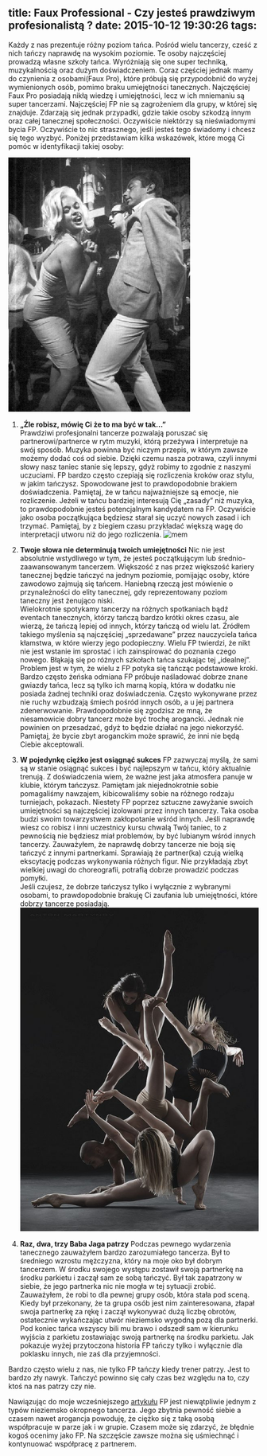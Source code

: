 title: Faux Professional - Czy jesteś prawdziwym profesionalistą ?
date: 2015-10-12 19:30:26
tags:
---

Każdy z nas prezentuje różny poziom tańca. Pośród wielu tancerzy, cześć z nich tańczy naprawdę na wysokim poziomie. Te osoby najczęściej prowadzą własne szkoły tańca. Wyróżniają się one super techniką, muzykalnością oraz dużym doświadczeniem. Coraz częściej jednak mamy do czynienia z osobami(Faux Pro), które próbują się przypodobnić do wyżej wymienionych osób, pomimo braku umiejętności tanecznych.  Najczęściej Faux Pro posiadają nikłą wiedzę i umiejętności, lecz w ich mniemaniu są super tancerzami. Najczęściej FP nie są zagrożeniem dla grupy, w której się znajduje. Zdarzają się jednak przypadki, gdzie takie osoby szkodzą innym oraz całej tanecznej społeczności. Oczywiście niektórzy są nieświadomymi bycia FP. Oczywiście to nic strasznego, jeśli jesteś tego świadomy i chcesz się tego wyzbyć. Poniżej przedstawiam kilka wskazówek, które mogą Ci pomóc w identyfikacji takiej osoby:

![mem](/blog/images/faux.jpg)

<!-- more -->

1. **„Źle robisz, mówię Ci że to ma być w tak...”**  
Prawdziwi profesjonalni tancerze pozwalają poruszać się partnerowi/partnerce w rytm muzyki, którą przeżywa i interpretuje na swój sposób. Muzyka powinna być niczym przepis, w którym zawsze możemy dodać coś od siebie. Dzięki czemu nasza potrawa, czyli innymi słowy nasz taniec stanie się lepszy, gdyż robimy to zgodnie z naszymi uczuciami.  FP bardzo często czepiają się rozliczenia kroków oraz stylu, w jakim tańczysz. Spowodowane jest to prawdopodobnie brakiem doświadczenia. Pamiętaj, że w tańcu najważniejsze są emocje, nie rozliczenie. Jeżeli w tańcu bardziej interesują Cię „zasady” niż muzyka, to prawdopodobnie jesteś potencjalnym kandydatem na FP. Oczywiście jako osoba początkująca będziesz starał się uczyć nowych zasad i ich trzymać. Pamiętaj, by z biegiem czasu przykładać większą wagę do interpretacji utworu niż do jego rozliczenia.
![mem](http://img4.demotywatoryfb.pl//uploads/201107/1334332815_by_Kingga_600.jpg)

2. **Twoje słowa nie determinują twoich umiejętności**
Nic nie jest absolutnie wstydliwego w tym, że jesteś początkującym lub średnio-zaawansowanym tancerzem. Większość z nas przez większość kariery tanecznej będzie tańczyć na jednym poziomie, pomijając osoby, które zawodowo zajmują się tańcem.  Haniebną rzeczą jest mówienie o przynależności do elity tanecznej, gdy reprezentowany poziom taneczny jest żenująco niski.  
Wielokrotnie spotykamy tancerzy na różnych spotkaniach bądź eventach tanecznych, którzy tańczą bardzo krótki okres czasu, ale wierzą, że tańczą lepiej od innych, którzy tańczą od wielu lat. Źródłem takiego myślenia są najczęściej „sprzedawane” przez nauczyciela tańca kłamstwa, w które wierzy jego podopieczny. Wielu FP twierdzi, że nikt nie jest wstanie im sprostać i ich zainspirować do poznania czego nowego. Błąkają się po różnych szkołach tańca szukając tej „idealnej”. Problem jest w tym, że wielu z FP potyka się tańcząc podstawowe kroki. 
Bardzo często żeńska odmiana FP próbuje naśladować dobrze znane gwiazdy tańca, lecz są tylko ich marną kopią, która w dodatku nie posiada żadnej techniki oraz doświadczenia. Często wykonywane przez nie ruchy wzbudzają śmiech pośród innych osób, a u jej partnera zdenerwowanie. 
Prawdopodobnie się zgodzisz ze mną, że niesamowicie dobry tancerz może być trochę arogancki. Jednak nie powinien on przesadzać, gdyż to będzie działać na jego niekorzyść. Pamiętaj, że bycie zbyt aroganckim może sprawić, że inni nie będą Ciebie akceptowali. 

3. **W pojedynkę ciężko jest osiągnąć sukces**
FP zazwyczaj myślą, że sami są w stanie osiągnąć sukces i być najlepszym w tańcu, który aktualnie trenują. Z doświadczenia wiem, że ważne jest jaka atmosfera panuje w klubie, którym tańczysz. Pamiętam jak niejednokrotnie sobie pomagaliśmy nawzajem, kibicowaliśmy sobie na różnego rodzaju turniejach, pokazach. Niestety FP poprzez sztuczne zawyżanie swoich umiejętności są najczęściej izolowani przez innych tancerzy. Taka osoba budzi swoim towarzystwem zakłopotanie wśród innych. 
Jeśli naprawdę wiesz co robisz i inni uczestnicy kursu chwalą Twój taniec, to z pewnością nie będziesz miał problemów, by być lubianym wśród innych tancerzy.  Zauważyłem, że naprawdę dobrzy tancerze nie boją się tańczyć z innymi partnerkami. Sprawiają że partner(ka) czują wielką ekscytację podczas wykonywania różnych figur. Nie przykładają zbyt wielkiej uwagi do choreografii, potrafią dobrze prowadzić podczas pomyłki.  
Jeśli czujesz, że dobrze tańczysz tylko i wyłącznie z wybranymi osobami, to prawdopodobnie brakuję Ci zaufania lub umiejętności, które dobrzy tancerze posiadają. 
![mem](/blog/images/w-grupie-sila.jpg)

4. **Raz, dwa, trzy Baba Jaga patrzy**
Podczas pewnego wydarzenia tanecznego zauważyłem bardzo zarozumiałego tancerza. Był to średniego wzrostu mężczyzna, który na moje oko był dobrym tancerzem. W środku swojego występu zostawił swoją partnerkę na środku parkietu i zaczął sam ze sobą tańczyć. Był tak zapatrzony w siebie, że jego partnerka nic nie mogła w tej sytuacji zrobić. Zauważyłem, że robi to dla pewnej grupy osób, która stała pod sceną. Kiedy był przekonany, że ta grupa osób jest nim zainteresowana, złapał swoja partnerkę za rękę i zaczął wykonywać dużą liczbę obrotów, ostatecznie wykańczając utwór nieziemsko wygodną pozą dla partnerki. Pod koniec tańca wszyscy bili mu brawo i odszedł sam w kierunku wyjścia z parkietu zostawiając swoją partnerkę na środku parkietu. Jak pokazuje wyżej przytoczona historia FP tańczy tylko i wyłącznie dla poklasku innych, nie zaś dla przyjemności. 

Bardzo często wielu z nas, nie tylko FP tańczy kiedy trener patrzy. Jest to bardzo zły nawyk. Tańczyć powinno się cały czas bez względu na to, czy ktoś na nas patrzy czy nie. 

Nawiązując do moje wcześniejszego [artykułu](http://kochamtaniec.pl/blog/2015/09/27/nieziemsko-okropni-tancerze/) FP jest niewątpliwie jednym z typów nieziemsko okropnego tancerza. Jego zbytnia pewność siebie a czasem nawet arogancja powoduję, że ciężko się z taką osobą współpracuje w parze jak i w grupie. Czasem może się zdarzyć, że błędnie kogoś ocenimy jako FP. Na szczęście zawsze można się uśmiechnąć i kontynuować współpracę z partnerem.    

